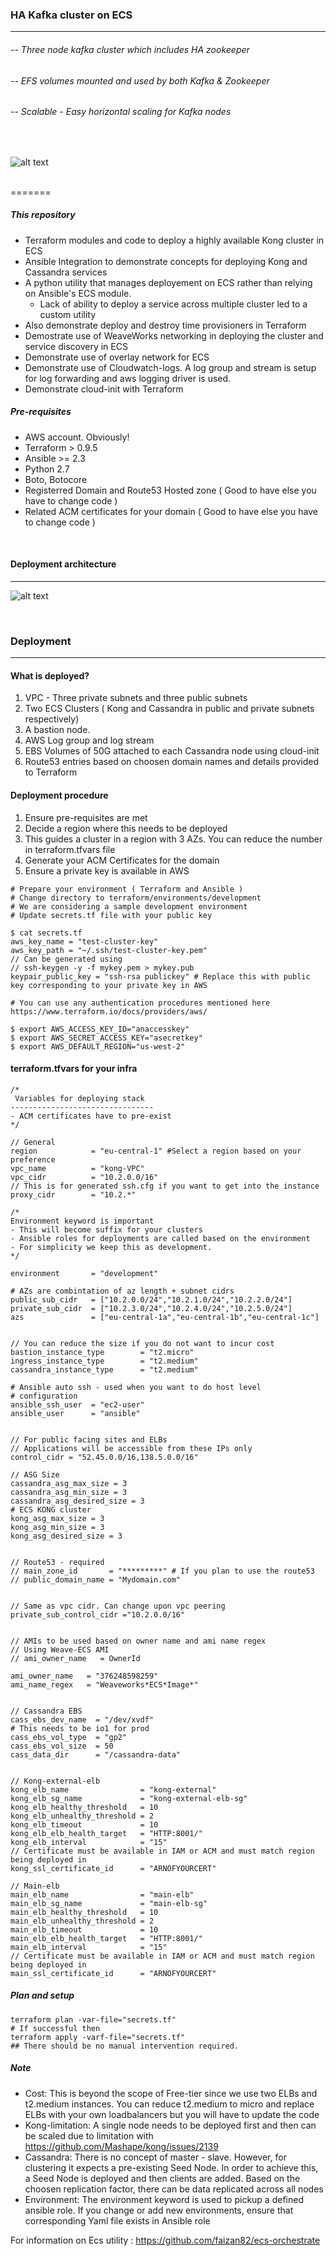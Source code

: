 ### HA Kafka cluster on ECS
---  


###### -- Three node kafka cluster which includes HA zookeeper
###### -- EFS volumes mounted and used by both Kafka & Zookeeper
###### -- Scalable - Easy horizontal scaling for Kafka nodes

<br />

![alt text](https://github.com/GloballogicPractices/ECS-Kafka/blob/master/images/kafka.png)

<br />
=======




##### This repository
- Terraform modules and code to deploy a highly available Kong cluster in ECS
- Ansible Integration to demonstrate concepts for deploying Kong and Cassandra services
- A python utility that manages deployement on ECS rather than relying on Ansible's ECS module.
  -  Lack of ability to deploy a service across multiple cluster led to a custom utility
- Also demonstrate deploy and destroy time provisioners in Terraform
- Demostrate use of WeaveWorks networking in deploying the cluster and service discovery in ECS
- Demonstrate use of overlay network for ECS
- Demonstrate use of Cloudwatch-logs. A log group and stream is setup for log forwarding and aws logging driver is used.
- Demonstrate cloud-init with Terraform




##### Pre-requisites
- AWS account. Obviously!
- Terraform > 0.9.5
- Ansible >= 2.3
- Python 2.7
- Boto, Botocore
- Registerred Domain and Route53 Hosted zone ( Good to have else you have to change code )
- Related ACM certificates for your domain ( Good to have else you have to change code )

<br />

#### Deployment architecture
---
![alt text](https://github.com/GloballogicPractices/ECS-Kafka/blob/master/images/kafka-on-ecs.png)


<br />

### Deployment
---
#### What is deployed?
1. VPC - Three private subnets and three public subnets
2. Two ECS Clusters ( Kong and Cassandra in public and private subnets respectively)
3. A bastion node.
4. AWS Log group and log stream
5. EBS Volumes of 50G attached to each Cassandra node using cloud-init
6. Route53 entries based on choosen domain names and details provided to Terraform


#### Deployment procedure
1. Ensure pre-requisites are met
2. Decide a region where this needs to be deployed
3. This guides a cluster in a region with 3 AZs. You can reduce the number in terraform.tfvars file
4. Generate your ACM Certificates for the domain
5. Ensure a private key is available in AWS


```shell
# Prepare your environment ( Terraform and Ansible )
# Change directory to terraform/environments/development
# We are considering a sample development environment
# Update secrets.tf file with your public key

$ cat secrets.tf
aws_key_name = "test-cluster-key"
aws_key_path = "~/.ssh/test-cluster-key.pem"
// Can be generated using
// ssh-keygen -y -f mykey.pem > mykey.pub
keypair_public_key = "ssh-rsa publickey" # Replace this with public key corresponding to your private key in AWS

# You can use any authentication procedures mentioned here https://www.terraform.io/docs/providers/aws/

$ export AWS_ACCESS_KEY_ID="anaccesskey"
$ export AWS_SECRET_ACCESS_KEY="asecretkey"
$ export AWS_DEFAULT_REGION="us-west-2"

```

#### terraform.tfvars for your infra

```shell
/*
 Variables for deploying stack
--------------------------------
- ACM certificates have to pre-exist
*/

// General
region            = "eu-central-1" #Select a region based on your preference
vpc_name          = "kong-VPC"
vpc_cidr          = "10.2.0.0/16"
// This is for generated ssh.cfg if you want to get into the instance
proxy_cidr        = "10.2.*"

/*
Environment keyword is important
- This will become suffix for your clusters
- Ansible roles for deployments are called based on the environment
- For simplicity we keep this as development.
*/

environment       = "development"

# AZs are combintation of az length + subnet cidrs
public_sub_cidr   = ["10.2.0.0/24","10.2.1.0/24","10.2.2.0/24"]
private_sub_cidr  = ["10.2.3.0/24","10.2.4.0/24","10.2.5.0/24"]
azs               = ["eu-central-1a","eu-central-1b","eu-central-1c"]


// You can reduce the size if you do not want to incur cost
bastion_instance_type        = "t2.micro"
ingress_instance_type        = "t2.medium"
cassandra_instance_type      = "t2.medium"

# Ansible auto ssh - used when you want to do host level
# configuration
ansible_ssh_user  = "ec2-user"
ansible_user      = "ansible"


// For public facing sites and ELBs
// Applications will be accessible from these IPs only
control_cidr = "52.45.0.0/16,138.5.0.0/16"

// ASG Size
cassandra_asg_max_size = 3
cassandra_asg_min_size = 3
cassandra_asg_desired_size = 3
# ECS KONG cluster
kong_asg_max_size = 3
kong_asg_min_size = 3
kong_asg_desired_size = 3


// Route53 - required
// main_zone_id       = "*********" # If you plan to use the route53
// public_domain_name = "Mydomain.com"


// Same as vpc cidr. Can change upon vpc peering
private_sub_control_cidr ="10.2.0.0/16"


// AMIs to be used based on owner name and ami name regex
// Using Weave-ECS AMI
// ami_owner_name   = OwnerId

ami_owner_name   = "376248598259"
ami_name_regex   = "Weaveworks*ECS*Image*"


// Cassandra EBS
cass_ebs_dev_name  = "/dev/xvdf"
# This needs to be io1 for prod
cass_ebs_vol_type  = "gp2"
cass_ebs_vol_size  = 50
cass_data_dir      = "/cassandra-data"


// Kong-external-elb
kong_elb_name                = "kong-external"
kong_elb_sg_name             = "kong-external-elb-sg"
kong_elb_healthy_threshold   = 10
kong_elb_unhealthy_threshold = 2
kong_elb_timeout             = 10
kong_elb_elb_health_target   = "HTTP:8001/"
kong_elb_interval            = "15"
// Certificate must be available in IAM or ACM and must match region being deployed in
kong_ssl_certificate_id      = "ARNOFYOURCERT"

// Main-elb
main_elb_name                = "main-elb"
main_elb_sg_name             = "main-elb-sg"
main_elb_healthy_threshold   = 10
main_elb_unhealthy_threshold = 2
main_elb_timeout             = 10
main_elb_elb_health_target   = "HTTP:8001/"
main_elb_interval            = "15"
// Certificate must be available in IAM or ACM and must match region being deployed in
main_ssl_certificate_id      = "ARNOFYOURCERT"
```


##### Plan and setup
```shell
terraform plan -var-file="secrets.tf"
# If successful then
terraform apply -varf-file="secrets.tf"
## There should be no manual intervention required.
```


##### Note
- Cost: This is beyond the scope of Free-tier since we use two ELBs and t2.medium instances. You can reduce t2.medium to micro and replace ELBs with your own loadbalancers but you will have to update the code
- Kong-limitation: A single node needs to be deployed first and then can be scaled due to limitation with https://github.com/Mashape/kong/issues/2139
- Cassandra: There is no concept of master - slave. However, for clustering it expects a pre-existing Seed Node. In order to achieve this, a Seed Node is deployed and then clients are added. Based on the choosen replication factor, there can be data replicated across all nodes
- Environment: The environment keyword is used to pickup a defined ansible role. If you change or add new environments, ensure that corresponding Yaml file exists in Ansible role

For information on Ecs utility : https://github.com/faizan82/ecs-orchestrate
